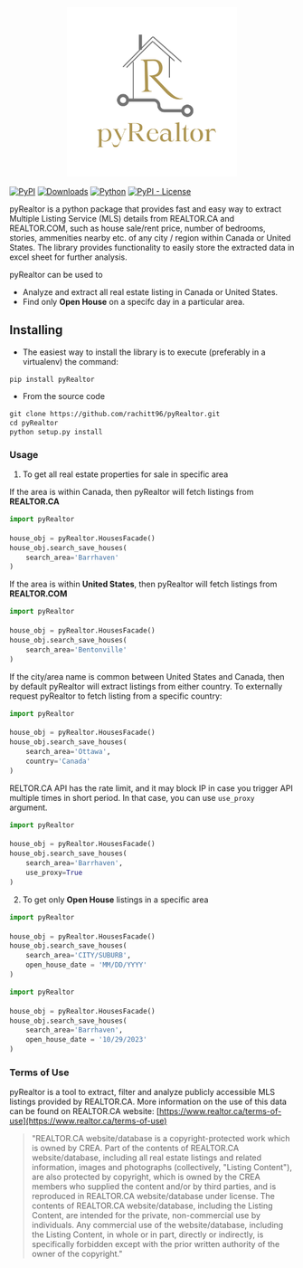 <p align='center'>
    <img src="https://github.com/rachitt96/pyRealtor/blob/main/pyRealtor.png?raw=true" width="300" height="300" />
</p>


[![PyPI](https://img.shields.io/pypi/v/pyrealtor?label=pypi)](https://pypi.org/project/pyRealtor/)
[![Downloads](https://img.shields.io/pepy/dt/pyrealtor
)](https://pepy.tech/project/pyRealtor)
[![Python](https://img.shields.io/badge/Python-3.6%20%7C%203.7%20%7C%203.8%20%7C%203.9%20%7C%203.10%20%7C%203.11-blue)](https://badge.fury.io/py/pyrealtor)
[![PyPI - License](https://img.shields.io/pypi/l/pyrealtor?color=yellow)](https://github.com/rachitt96/pyRealtor/blob/main/LICENSE.md)




pyRealtor is a python package that provides fast and easy way to extract Multiple Listing Service (MLS) details from REALTOR.CA and REALTOR.COM, such as house sale/rent price, number of bedrooms, stories, ammenities nearby etc. of any city / region within Canada or United States. The library provides functionality to easily store the extracted data in excel sheet for further analysis. 

pyRealtor can be used to 
- Analyze and extract all real estate listing in Canada or United States.
- Find only **Open House** on a specifc day in a particular area.

## Installing

- The easiest way to install the library is to execute (preferably in a virtualenv) the command:

```shell
pip install pyRealtor
```

- From the source code
```shell
git clone https://github.com/rachitt96/pyRealtor.git
cd pyRealtor
python setup.py install
```


### Usage

1. To get all real estate properties for sale in specific area

If the area is within Canada, then pyRealtor will fetch listings from **REALTOR.CA**

```python
import pyRealtor

house_obj = pyRealtor.HousesFacade()
house_obj.search_save_houses(
    search_area='Barrhaven'
)
```

If the area is within **United States**, then pyRealtor will fetch listings from **REALTOR.COM** 

```python
import pyRealtor

house_obj = pyRealtor.HousesFacade()
house_obj.search_save_houses(
    search_area='Bentonville'
)
```

If the city/area name is common between United States and Canada, then by default pyRealtor will extract listings from either country. To externally request pyRealtor to fetch listing from a specific country:

```python
import pyRealtor

house_obj = pyRealtor.HousesFacade()
house_obj.search_save_houses(
    search_area='Ottawa',
    country='Canada'
)
```

RELTOR.CA API has the rate limit, and it may block IP in case you trigger API multiple times in short period. In that case, you can use `use_proxy` argument. 

```python
import pyRealtor

house_obj = pyRealtor.HousesFacade()
house_obj.search_save_houses(
    search_area='Barrhaven',
    use_proxy=True
)
```

2. To get only **Open House** listings in a specific area

```python
import pyRealtor

house_obj = pyRealtor.HousesFacade()
house_obj.search_save_houses(
    search_area='CITY/SUBURB',
    open_house_date = 'MM/DD/YYYY'
)
```

```python
import pyRealtor

house_obj = pyRealtor.HousesFacade()
house_obj.search_save_houses(
    search_area='Barrhaven',
    open_house_date = '10/29/2023'
)
```

### Terms of Use

pyRealtor is a tool to extract, filter and analyze publicly accessible MLS listings provided by REALTOR.CA. More information on the use of this data can be found on REALTOR.CA website: [https://www.realtor.ca/terms-of-use](https://www.realtor.ca/terms-of-use)


> "REALTOR.CA website/database is a copyright-protected work which is owned by CREA. Part of the contents of REALTOR.CA website/database, including all real estate listings and related information, images and photographs (collectively, "Listing Content"), are also protected by copyright, which is owned by the CREA members who supplied the content and/or by third parties, and is reproduced in REALTOR.CA website/database under license. The contents of REALTOR.CA website/database, including the Listing Content, are intended for the private, non-commercial use by individuals. Any commercial use of the website/database, including the Listing Content, in whole or in part, directly or indirectly, is specifically forbidden except with the prior written authority of the owner of the copyright."

